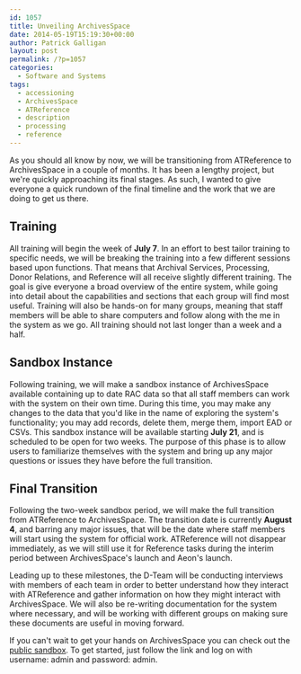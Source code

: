 ```yaml
---
id: 1057
title: Unveiling ArchivesSpace
date: 2014-05-19T15:19:30+00:00
author: Patrick Galligan
layout: post
permalink: /?p=1057
categories:
  - Software and Systems
tags:
  - accessioning
  - ArchivesSpace
  - ATReference
  - description
  - processing
  - reference
---
```

As you should all know by now, we will be transitioning from ATReference to ArchivesSpace in a couple of months. It has been a lengthy project, but we're quickly approaching its final stages. As such, I wanted to give everyone a quick rundown of the final timeline and the work that we are doing to get us there.

<!--more-->

## Training

All training will begin the week of **July 7**. In an effort to best tailor training to specific needs, we will be breaking the training into a few different sessions based upon functions. That means that Archival Services, Processing, Donor Relations, and Reference will all receive slightly different training. The goal is give everyone a broad overview of the entire system, while going into detail about the capabilities and sections that each group will find most useful. Training will also be hands-on for many groups, meaning that staff members will be able to share computers and follow along with the me in the system as we go. All training should not last longer than a week and a half.

## Sandbox Instance

Following training, we will make a sandbox instance of ArchivesSpace available containing up to date RAC data so that all staff members can work with the system on their own time. During this time, you may make any changes to the data that you'd like in the name of exploring the system's functionality; you may add records, delete them, merge them, import EAD or CSVs. This sandbox instance will be available starting **July 21**, and is scheduled to be open for two weeks. The purpose of this phase is to allow users to familiarize themselves with the system and bring up any major questions or issues they have before the full transition.

## Final Transition

Following the two-week sandbox period, we will make the full transition from ATReference to ArchivesSpace. The transition date is currently **August 4**, and barring any major issues, that will be the date where staff members will start using the system for official work. ATReference will not disappear immediately, as we will still use it for Reference tasks during the interim period between ArchivesSpace's launch and Aeon's launch.

Leading up to these milestones, the D-Team will be conducting interviews with members of each team in order to better understand how they interact with ATReference and gather information on how they might interact with ArchivesSpace. We will also be re-writing documentation for the system where necessary, and will be working with different groups on making sure these documents are useful in moving forward.

If you can't wait to get your hands on ArchivesSpace you can check out the [public sandbox](http://archivesspace.org/sandbox). To get started, just follow the link and log on with username: admin and password: admin.
